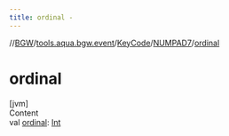 ```yaml
---
title: ordinal -
---
```

//[BGW](../../../../index.md)/[tools.aqua.bgw.event](../../index.md)/[KeyCode](../index.md)/[NUMPAD7](index.md)/[ordinal](ordinal.md)



# ordinal  
[jvm]  
Content  
val [ordinal](ordinal.md): [Int](https://kotlinlang.org/api/latest/jvm/stdlib/kotlin/-int/index.html)  



